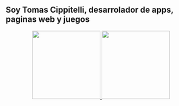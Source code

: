 ## Soy Tomas Cippitelli, desarrolador de apps, paginas web y juegos
<div align="center">
  <a href="https://github.com/TomasCippi">
  <img height="180em" src="https://github-readme-stats.vercel.app/api?username=TomasCippi&show_icons=true&title_color=0053ff&text_color=ffffff&bg_color=303243&border_color=ffffff"/>
  <img height="180em" src="https://github-readme-stats.vercel.app/api/top-langs/?username=rafaballerini&layout=compact&langs_count=7&title_color=0053ff&text_color=ffffff&bg_color=303243&border_color=ffffff">
</div>
